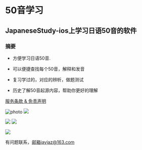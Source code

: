 # 50音学习

## JapaneseStudy-ios上学习日语50音的软件

### 摘要

* 方便学习日语50音.

* 可以便捷查找每个50音，解释和发音

* 复习学过的，对应的辨析，做题测试

* 历史了解50音起源内容，帮助你更好的理解

[服务条款 & 免责声明](https://github.com/jazjay-stack/50-/blob/master/%E6%9C%8D%E5%8A%A1%E6%9D%A1%E6%AC%BE.md)

![photo](https://upload-images.jianshu.io/upload_images/20720473-f8c2794e0184a16b.png)   ![](https://upload-images.jianshu.io/upload_images/20720473-56ae96581d6a2433.png)

![](https://upload-images.jianshu.io/upload_images/20720473-2f733ec51a64922f.png)    ![](https://upload-images.jianshu.io/upload_images/20720473-c7990f46be64a242.png)

![](https://upload-images.jianshu.io/upload_images/20720473-93fd42560f46c23b.png)


有问题联系，邮箱jayjaz@163.com
